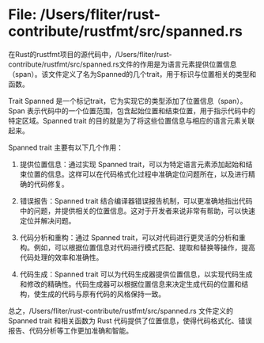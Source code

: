 # File: /Users/fliter/rust-contribute/rustfmt/src/spanned.rs

在Rust的rustfmt项目的源代码中，/Users/fliter/rust-contribute/rustfmt/src/spanned.rs文件的作用是为语言元素提供位置信息（span）。该文件定义了名为Spanned的几个trait，用于标识与位置相关的类型和函数。

Trait Spanned 是一个标记trait，它为实现它的类型添加了位置信息（span）。Span 表示代码中的一个位置范围，包含起始位置和结束位置，用于指示代码中的特定区域。Spanned trait 的目的就是为了将这些位置信息与相应的语言元素关联起来。

Spanned trait 主要有以下几个作用：

1. 提供位置信息：通过实现 Spanned trait，可以为特定语言元素添加起始和结束位置的信息。这样可以在代码格式化过程中准确定位问题所在，以及进行精确的代码修复。

2. 错误报告：Spanned trait 结合编译器错误报告机制，可以更准确地指出代码中的问题，并提供相关的位置信息。这对于开发者来说非常有帮助，可以快速定位并解决问题。

3. 代码分析和重构：通过 Spanned trait，可以对代码进行更灵活的分析和重构。例如，可以根据位置信息对代码进行模式匹配、提取和替换等操作，提高代码处理的效率和准确性。

4. 代码生成：Spanned trait 可以为代码生成器提供位置信息，以实现代码生成和修改的精确性。代码生成器可以根据位置信息来决定生成代码的位置和结构，使生成的代码与原有代码的风格保持一致。

总之，/Users/fliter/rust-contribute/rustfmt/src/spanned.rs 文件定义的 Spanned trait 和相关函数为 Rust 代码提供了位置信息，使得代码格式化、错误报告、代码分析等工作更加准确和智能。


